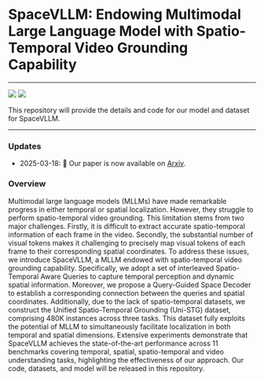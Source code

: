 # SpaceVLLM: Endowing Multimodal Large Language Model with Spatio-Temporal Video Grounding Capability



-----

<a href='#'><img src='https://img.shields.io/badge/Project-Page-Green'></a>
<a href='https://arxiv.org/abs/2503.13983'><img src='https://img.shields.io/badge/Paper-PDF-orange'></a> 

This repository will provide the details and code for our model and dataset for SpaceVLLM.

-----------

### Updates

- 2025-03-18: 📄 Our paper is now available on [Arxiv](https://arxiv.org/abs/2503.13983).

### Overview

Multimodal large language models (MLLMs) have made remarkable progress in either temporal or spatial localization. However, they struggle to perform spatio-temporal video grounding. This limitation stems from two major challenges. Firstly, it is difficult to extract accurate spatio-temporal information of each frame in the video. Secondly, the substantial number of visual tokens makes it challenging to precisely map visual tokens of each frame to their corresponding spatial coordinates. To address these issues, we introduce SpaceVLLM, a MLLM endowed with spatio-temporal video grounding capability. Specifically, we adopt a set of interleaved Spatio-Temporal Aware Queries to capture temporal perception and dynamic spatial information. Moreover, we propose a Query-Guided Space Decoder to establish a corresponding connection between the queries and spatial coordinates. Additionally, due to the lack of spatio-temporal datasets, we construct the Unified Spatio-Temporal Grounding (Uni-STG) dataset, comprising 480K instances across three tasks. This dataset fully exploits the potential of MLLM to simultaneously facilitate localization in both temporal and spatial dimensions. Extensive experiments demonstrate that SpaceVLLM achieves the state-of-the-art performance across 11 benchmarks covering temporal, spatial, spatio-temporal and video understanding tasks, highlighting the effectiveness of our approach. Our code, datasets, and model will be released in this repository.
